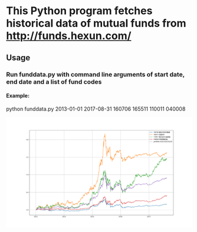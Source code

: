 # This Python program fetches historical data of mutual funds from http://funds.hexun.com/

## Usage
### Run funddata.py with command line arguments of start date, end date and a list of fund codes
#### Example:
python funddata.py 2013-01-01 2017-08-31 160706 165511 110011 040008

![Screenshot](screenshot.png)
